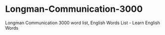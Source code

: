 # Longman-Communication-3000
Longman Communication 3000 word list, English Words List - Learn English Words
